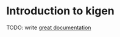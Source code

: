 # Introduction to kigen

TODO: write [great documentation](http://jacobian.org/writing/what-to-write/)
